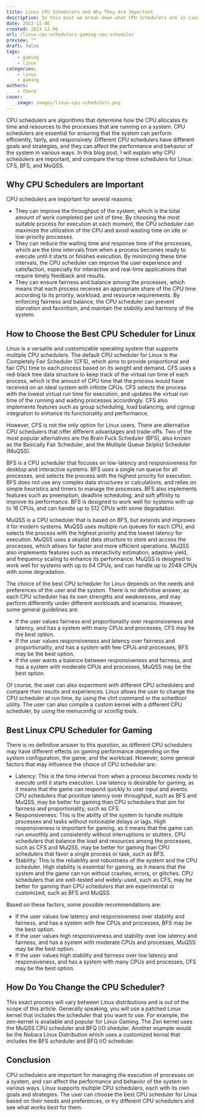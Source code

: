 ```yaml
---
title: Linux CPU Schedulers and Why They Are Important
description: In this post we break down what CPU Schedulers are in Linux and why they are important. We also delve into CPU Scheduler options for Linux and which one may be best for Gaming on Linux.
date: 2023-12-06
created: 2023-12-06
url: /linux-cpu-schedulers-gaming-cpu-scheduler
preview: ""
draft: false
tags:
    - gaming
    - linux
categories:
    - linux
    - gaming
authors:
    - thecd
cover:
    image: images/linux-cpu-schedulers.png
---
```


CPU schedulers are algorithms that determine how the CPU allocates its time and resources to the processes that are running on a system. CPU schedulers are essential for ensuring that the system can perform efficiently, fairly, and responsively. Different CPU schedulers have different goals and strategies, and they can affect the performance and behavior of the system in various ways. In this blog post, I will explain why CPU schedulers are important, and compare the top three schedulers for Linux: CFS, BFS, and MuQSS.

## Why CPU Schedulers are Important
CPU schedulers are important for several reasons:

- They can improve the throughput of the system, which is the total amount of work completed per unit of time. By choosing the most suitable process for execution at each moment, the CPU scheduler can maximize the utilization of the CPU and avoid wasting time on idle or low-priority processes.
- They can reduce the waiting time and response time of the processes, which are the time intervals from when a process becomes ready to execute until it starts or finishes execution. By minimizing these time intervals, the CPU scheduler can improve the user experience and satisfaction, especially for interactive and real-time applications that require timely feedback and results.
- They can ensure fairness and balance among the processes, which means that each process receives an appropriate share of the CPU time according to its priority, workload, and resource requirements. By enforcing fairness and balance, the CPU scheduler can prevent starvation and favoritism, and maintain the stability and harmony of the system.

## How to Choose the Best CPU Scheduler for Linux
Linux is a versatile and customizable operating system that supports multiple CPU schedulers. The default CPU scheduler for Linux is the Completely Fair Scheduler (CFS), which aims to provide proportional and fair CPU time to each process based on its weight and demand. CFS uses a red-black tree data structure to keep track of the virtual run time of each process, which is the amount of CPU time that the process would have received on an ideal system with infinite CPUs. CFS selects the process with the lowest virtual run time for execution, and updates the virtual run time of the running and waiting processes accordingly. CFS also implements features such as group scheduling, load balancing, and cgroup integration to enhance its functionality and performance.

However, CFS is not the only option for Linux users. There are alternative CPU schedulers that offer different advantages and trade-offs. Two of the most popular alternatives are the Brain Fuck Scheduler (BFS), also known as the Basically Fair Scheduler, and the Multiple Queue Skiplist Scheduler (MuQSS).

BFS is a CPU scheduler that focuses on low-latency and responsiveness for desktop and interactive systems. BFS uses a single run queue for all processes, and selects the process with the highest priority for execution. BFS does not use any complex data structures or calculations, and relies on simple heuristics and timers to manage the processes. BFS also implements features such as preemption, deadline scheduling, and soft affinity to improve its performance. BFS is designed to work well for systems with up to 16 CPUs, and can handle up to 512 CPUs with some degradation.

MuQSS is a CPU scheduler that is based on BFS, but extends and improves it for modern systems. MuQSS uses multiple run queues for each CPU, and selects the process with the highest priority and the lowest latency for execution. MuQSS uses a skiplist data structure to store and access the processes, which allows for faster and more efficient operations. MuQSS also implements features such as interactivity estimation, adaptive yield, and frequency scaling to enhance its performance. MuQSS is designed to work well for systems with up to 64 CPUs, and can handle up to 2048 CPUs with some degradation.

The choice of the best CPU scheduler for Linux depends on the needs and preferences of the user and the system. There is no definitive answer, as each CPU scheduler has its own strengths and weaknesses, and may perform differently under different workloads and scenarios. However, some general guidelines are:

- If the user values fairness and proportionality over responsiveness and latency, and has a system with many CPUs and processes, CFS may be the best option.
- If the user values responsiveness and latency over fairness and proportionality, and has a system with few CPUs and processes, BFS may be the best option.
- If the user wants a balance between responsiveness and fairness, and has a system with moderate CPUs and processes, MuQSS may be the best option.

Of course, the user can also experiment with different CPU schedulers and compare their results and experiences. Linux allows the user to change the CPU scheduler at run time, by using the chrt command or the schedtool utility. The user can also compile a custom kernel with a different CPU scheduler, by using the menuconfig or xconfig tools.

## Best Linux CPU Scheduler for Gaming
There is no definitive answer to this question, as different CPU schedulers may have different effects on gaming performance depending on the system configuration, the game, and the workload. However, some general factors that may influence the choice of CPU scheduler are:

- Latency: This is the time interval from when a process becomes ready to execute until it starts execution. Low latency is desirable for gaming, as it means that the game can respond quickly to user input and events. CPU schedulers that prioritize latency over throughput, such as BFS and MuQSS, may be better for gaming than CPU schedulers that aim for fairness and proportionality, such as CFS.
- Responsiveness: This is the ability of the system to handle multiple processes and tasks without noticeable delays or lags. High responsiveness is important for gaming, as it means that the game can run smoothly and consistently without interruptions or stutters. CPU schedulers that balance the load and resources among the processes, such as CFS and MuQSS, may be better for gaming than CPU schedulers that favor a single process or task, such as BFS.
- Stability: This is the reliability and robustness of the system and the CPU scheduler. High stability is essential for gaming, as it means that the system and the game can run without crashes, errors, or glitches. CPU schedulers that are well-tested and widely-used, such as CFS, may be better for gaming than CPU schedulers that are experimental or customized, such as BFS and MuQSS.

Based on these factors, some possible recommendations are:

- If the user values low latency and responsiveness over stability and fairness, and has a system with few CPUs and processes, BFS may be the best option.
- If the user values high responsiveness and stability over low latency and fairness, and has a system with moderate CPUs and processes, MuQSS may be the best option.
- If the user values high stability and fairness over low latency and responsiveness, and has a system with many CPUs and processes, CFS may be the best option.

## How Do You Change the CPU Scheduler?
This exact process will vary between Linux distributions and is out of the scope of this article. Generally speaking, you will use a patched Linux kernel that includes the scheduler that you want to use. For example, the zen-kernel is available and popular for Linux Gaming. The Zen kernel uses the MuQSS CPU scheduler and BFQ I/O sheduler. Another example would be the Nobara Linux Distribution which uses a customized kernal that includes the BFS scheduler and BFQ I/O scheduler.

## Conclusion
CPU schedulers are important for managing the execution of processes on a system, and can affect the performance and behavior of the system in various ways. Linux supports multiple CPU schedulers, each with its own goals and strategies. The user can choose the best CPU scheduler for Linux based on their needs and preferences, or try different CPU schedulers and see what works best for them.